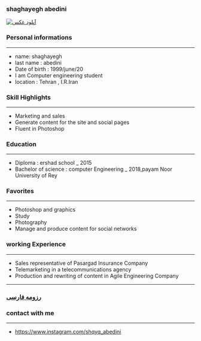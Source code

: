 
### shaghayegh abedini
<a href="https://uupload.ir/view/bw2q_۲۰۱۸۰۴۰۲_۱۹۲۴۵۰.jpg" target="_blank"><img src="https://uupload.ir/files/bw2q_۲۰۱۸۰۴۰۲_۱۹۲۴۵۰_thumb.jpg" border="0" alt="آپلود عکس" /></a>
### Personal informations

---
+ name: shaghayegh
+ last name : abedini
+ Date of birth : 1999/june/20
+ I am Computer engineering student
+ location : Tehran , I.R.Iran


### Skill Highlights

---
+ Marketing and sales
+ Generate content for the site and social pages
+ Fluent in Photoshop

### Education

---
+ Diploma : ershad school
_ 2015
+ Bachelor of science : computer Engineering
_ 2018,payam Noor University of Rey 

### Favorites

---
+ Photoshop and graphics
+ Study
+ Photography 
+ Manage and produce content for social networks

### working Experience

---
+ Sales representative of Pasargad Insurance Company
+ Telemarketing in a telecommunications agency
+ Production and rewriting of content in Agile Engineering Company

---

### [رزومه فارسی](Resume-Fa.md)

### contact with me

---
+ https://www.instagram.com/shqyq_abedini
